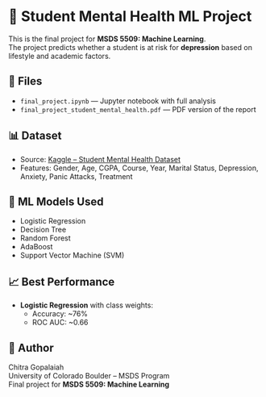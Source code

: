 # 🧠 Student Mental Health ML Project

This is the final project for **MSDS 5509: Machine Learning**.  
The project predicts whether a student is at risk for **depression** based on lifestyle and academic factors.

## 📁 Files

- `final_project.ipynb` — Jupyter notebook with full analysis  
- `final_project_student_mental_health.pdf` — PDF version of the report  

## 📊 Dataset

- Source: [Kaggle – Student Mental Health Dataset](https://www.kaggle.com/datasets/shariful07/student-mental-health)  
- Features: Gender, Age, CGPA, Course, Year, Marital Status, Depression, Anxiety, Panic Attacks, Treatment

## 🤖 ML Models Used

- Logistic Regression
- Decision Tree
- Random Forest
- AdaBoost
- Support Vector Machine (SVM)

## 📈 Best Performance

- **Logistic Regression** with class weights:
  - Accuracy: ~76%
  - ROC AUC: ~0.66

## 📝 Author

Chitra Gopalaiah  
University of Colorado Boulder – MSDS Program  
Final project for **MSDS 5509: Machine Learning**
